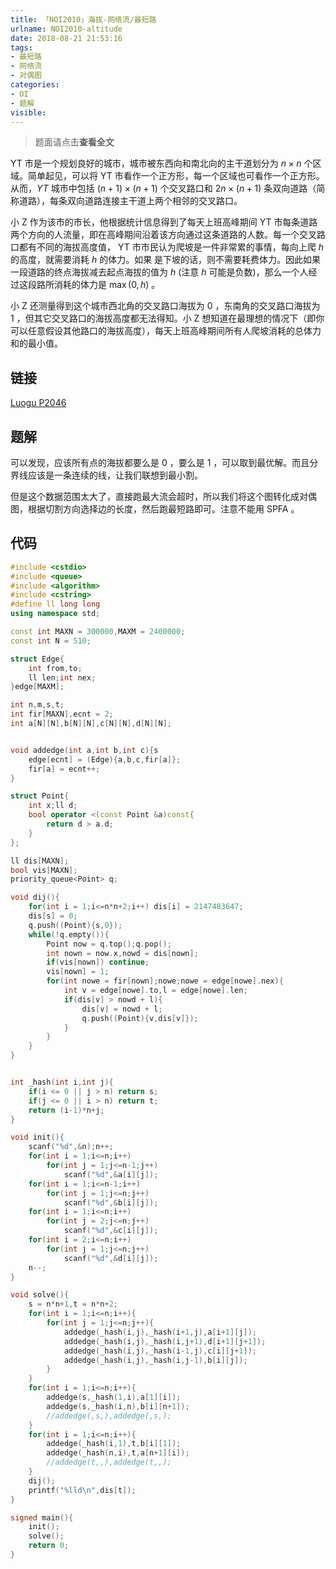 ```yaml
---
title: 「NOI2010」海拔-网络流/最短路
urlname: NOI2010-altitude
date: 2018-08-21 21:53:16
tags:
- 最短路
- 网络流
- 对偶图
categories: 
- OI
- 题解
visible:
---
```


> 题面请点击**查看全文**

<!-- more -->

$\text{YT}$ 市是一个规划良好的城市，城市被东西向和南北向的主干道划分为 $n\times n$ 个区域。简单起见，可以将 $\text{YT}$ 市看作一个正方形，每一个区域也可看作一个正方形。从而，$YT$ 城市中包括 $(n+1) \times (n+1)$ 个交叉路口和 $2n \times (n+1)$ 条双向道路（简称道路），每条双向道路连接主干道上两个相邻的交叉路口。

小 $\text{Z}$ 作为该市的市长，他根据统计信息得到了每天上班高峰期间 $\text{YT}$ 市每条道路两个方向的人流量，即在高峰期间沿着该方向通过这条道路的人数。每一个交叉路口都有不同的海拔高度值， $\text{YT}$ 市市民认为爬坡是一件非常累的事情，每向上爬 $h$ 的高度，就需要消耗 $h$ 的体力。如果 是下坡的话，则不需要耗费体力。因此如果一段道路的终点海拔减去起点海拔的值为 $h$ (注意 $h$ 可能是负数)，那么一个人经过这段路所消耗的体力是 $\max(0, h)$ 。

小 $\text{Z}$ 还测量得到这个城市西北角的交叉路口海拔为 $0$ ，东南角的交叉路口海拔为 $1$ ，但其它交叉路口的海拔高度都无法得知。小 $\text{Z}$ 想知道在最理想的情况下（即你可以任意假设其他路口的海拔高度），每天上班高峰期间所有人爬坡消耗的总体力和的最小值。

<!-- more -->

## 链接

[Luogu P2046](https://www.luogu.org/problemnew/show/P2046)

## 题解

可以发现，应该所有点的海拔都要么是 $0$ ，要么是 $1$ ，可以取到最优解。而且分界线应该是一条连续的线，让我们联想到最小割。

但是这个数据范围太大了，直接跑最大流会超时，所以我们将这个图转化成对偶图，根据切割方向选择边的长度，然后跑最短路即可。注意不能用 $\text{SPFA}$ 。

## 代码


```cpp
#include <cstdio>
#include <queue>
#include <algorithm>
#include <cstring>
#define ll long long
using namespace std;

const int MAXN = 300000,MAXM = 2400000;
const int N = 510;

struct Edge{
    int from,to;
    ll len;int nex;
}edge[MAXM];

int n,m,s,t;
int fir[MAXN],ecnt = 2;
int a[N][N],b[N][N],c[N][N],d[N][N];


void addedge(int a,int b,int c){s
    edge[ecnt] = (Edge){a,b,c,fir[a]};
    fir[a] = ecnt++;
}

struct Point{
    int x;ll d;
    bool operator <(const Point &a)const{
        return d > a.d;
    }
};

ll dis[MAXN];
bool vis[MAXN];
priority_queue<Point> q;

void dij(){
    for(int i = 1;i<=n*n+2;i++) dis[i] = 2147483647;
    dis[s] = 0;
    q.push((Point){s,0});
    while(!q.empty()){
        Point now = q.top();q.pop();
        int nown = now.x,nowd = dis[nown];
        if(vis[nown]) continue;
        vis[nown] = 1;
        for(int nowe = fir[nown];nowe;nowe = edge[nowe].nex){
            int v = edge[nowe].to,l = edge[nowe].len;
            if(dis[v] > nowd + l){
                dis[v] = nowd + l;
                q.push((Point){v,dis[v]});
            }
        }
    }
}


int _hash(int i,int j){
    if(i <= 0 || j > n) return s;
    if(j <= 0 || i > n) return t;
    return (i-1)*n+j;
}

void init(){
    scanf("%d",&n);n++;
    for(int i = 1;i<=n;i++)
        for(int j = 1;j<=n-1;j++)
            scanf("%d",&a[i][j]);
    for(int i = 1;i<=n-1;i++)
        for(int j = 1;j<=n;j++)
            scanf("%d",&b[i][j]);
    for(int i = 1;i<=n;i++)
        for(int j = 2;j<=n;j++)
            scanf("%d",&c[i][j]);
    for(int i = 2;i<=n;i++)
        for(int j = 1;j<=n;j++)
            scanf("%d",&d[i][j]);
    n--;
}

void solve(){
    s = n*n+1,t = n*n+2;
    for(int i = 1;i<=n;i++){
        for(int j = 1;j<=n;j++){
 			addedge(_hash(i,j),_hash(i+1,j),a[i+1][j]);
 			addedge(_hash(i,j),_hash(i,j+1),d[i+1][j+1]);
 			addedge(_hash(i,j),_hash(i-1,j),c[i][j+1]);
 			addedge(_hash(i,j),_hash(i,j-1),b[i][j]);
        }
    }
    for(int i = 1;i<=n;i++){
        addedge(s,_hash(1,i),a[1][i]);
        addedge(s,_hash(i,n),b[i][n+1]);
        //addedge(,s,),addedge(,s,);
    }
    for(int i = 1;i<=n;i++){
        addedge(_hash(i,1),t,b[i][1]);
        addedge(_hash(n,i),t,a[n+1][i]);
        //addedge(t,,),addedge(t,,);
    }
    dij();
    printf("%lld\n",dis[t]);
}

signed main(){
    init();
    solve();
    return 0;
}
```

